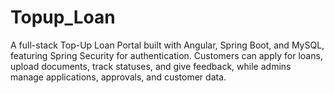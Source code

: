 # Topup_Loan
A full-stack Top-Up Loan Portal built with Angular, Spring Boot, and MySQL, featuring Spring Security for authentication. Customers can apply for loans, upload documents, track statuses, and give feedback, while admins manage applications, approvals, and customer data.
